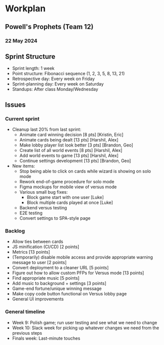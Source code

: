 # Workplan
## Powell's Prophets (Team 12)
### 22 May 2024

## Sprint Structure
- Sprint length: 1 week
- Point structure: Fibonacci sequence (1, 2, 3, 5, 8, 13, 21)
- Retrospective day: Every week on Friday
- Sprint-planning day: Every week on Saturday
- Standups: After class Monday/Wednesday

## Issues
### Current sprint
- Cleanup last 20% from last sprint: 
  - Animate card winning decision [8 pts] [Kristin, Eric]
  - Animate cards being dealt [13 pts] [Harshil, Alex]
  - Make lobby player list look better [3 pts] [Brandon, Geo]
  - Create list of all world events [8 pts] [Harshil, Alex]
  - Add world events to game [13 pts] [Harshil, Alex]
  - Continue settings development [13 pts] [Brandon, Geo]
- New items:
  - Stop being able to click on cards while wizard is showing on solo mode
  - Rework end-of-game procedure for solo mode
  - Figma mockups for mobile view of versus mode
  - Various small bug fixes: 
    - Block game start with one user [Luke]
    - Block multiple cards played at once [Luke]
  - Backend versus testing
  - E2E testing
  - Convert settings to SPA-style page

### Backlog
- Allow ties between cards 
- JS minification (CI/CD) [2 points]
- Metrics [13 points]
- (Temporarily) disable mobile access and provide appropriate warning message to user [2 points]
- Convert deployment to a cleaner URL [5 points]
- Figure out how to allow custom PFPs for Versus mode [13 points]
- Find appropriate music [5 points]
- Add music to background + settings [3 points]
- Game-end fortune/unique winning message
- Make copy code button functional on Versus lobby page
- General UI improvements

### General timeline
- Week 9: Polish game; run user testing and see what we need to change
- Week 10: Slack week for picking up whatever changes we need from the previous steps
- Finals week: Last-minute touches
